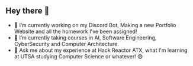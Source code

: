 ## Hey there 👋

- 🔭 I’m currently working on my Discord Bot, Making a new Portfolio Website and all the homework I've been assigned! 
- 🌱 I’m currently taking courses in AI, Software Engineering, CyberSecurity and Computer Architecture.
- 💬 Ask me about my experience at Hack Reactor ATX, what I'm learning at UTSA studying Computer Science or whatever! 😄
